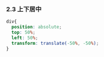 
### 2.3 上下居中
```css
div{
  position: absolute;
  top: 50%;
  left: 50%;
  transform: translate(-50%, -50%);
}
```

